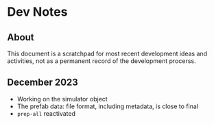 # Dev Notes

## About

This document is a scratchpad for most recent development
ideas and activities, not as a permanent record of
the development procerss.

## December 2023

* Working on the simulator object
* The prefab data: file format, including metadata, is close to final
* `prep-all` reactivated
